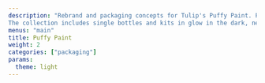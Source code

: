 ```yaml
---
description: "Rebrand and packaging concepts for Tulip's Puffy Paint. Puffy Paint is a dimensional fabric paint targeting kids, teens and crafty moms.
The collection includes single bottles and kits in glow in the dark, neon, super puffy, matte, glossy and glitter formulas."
menus: "main"
title: Puffy Paint
weight: 2
categories: ["packaging"]
params:
  theme: light
---
```

